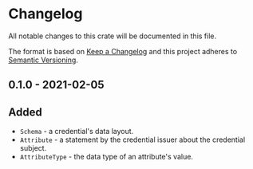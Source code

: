 # Changelog

All notable changes to this crate will be documented in this file.

The format is based on [Keep a Changelog](http://keepachangelog.com/en/1.0.0/)
and this project adheres to [Semantic Versioning](https://semver.org/spec/v2.0.0.html).

## 0.1.0 - 2021-02-05
## Added

- `Schema` - a credential's data layout.
- `Attribute` - a statement by the credential issuer about the credential subject.
- `AttributeType` - the data type of an attribute's value.
